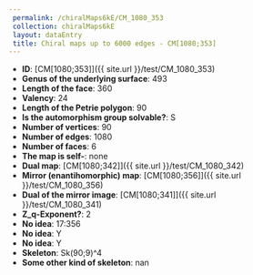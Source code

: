 ```yaml
--- 
 permalink: /chiralMaps6kE/CM_1080_353 
 collection: chiralMaps6kE
 layout: dataEntry
 title: Chiral maps up to 6000 edges - CM[1080;353]
---
```


- **ID**: [CM[1080;353]]({{ site.url }}/test/CM_1080_353)
- **Genus of the underlying surface**: 493
- **Length of the face**: 360
- **Valency**: 24
- **Length of the Petrie polygon**: 90
- **Is the automorphism group solvable?**: S
- **Number of vertices**: 90
- **Number of edges**: 1080
- **Number of faces**: 6
- **The map is self-**: none
- **Dual map**: [CM[1080;342]]({{ site.url }}/test/CM_1080_342)
- **Mirror (enantihomorphic) map**: [CM[1080;356]]({{ site.url }}/test/CM_1080_356)
- **Dual of the mirror image**: [CM[1080;341]]({{ site.url }}/test/CM_1080_341)
- **Z_q-Exponent?**: 2
- **No idea**:  17:356
- **No idea**: Y
- **No idea**: Y
- **Skeleton**: Sk(90;9)^4
- **Some other kind of skeleton**: nan
